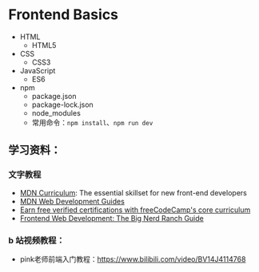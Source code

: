 # Frontend Basics

- HTML
  - HTML5
- CSS
  - CSS3
- JavaScript
  - ES6
- npm
  - package.json
  - package-lock.json
  - node_modules
  - 常用命令：`npm install`、`npm run dev`

## 学习资料：
### 文字教程
- [MDN Curriculum](https://developer.mozilla.org/en-US/curriculum/): The essential skillset for new front-end developers
- [MDN Web Development Guides](https://developer.mozilla.org/en-US/docs/Learn)
- [Earn free verified certifications with freeCodeCamp's core curriculum](https://www.freecodecamp.org/learn)
- [Frontend Web Development: The Big Nerd Ranch Guide](https://github.com/ShannonChenCHN/AFrontEndWebDevTour/blob/master/front-end-dev-book/Front-End.Web.Development.The.Big.Nerd.Ranch.Guide.2016.8.pdf)

### b 站视频教程：
- pink老师前端入门教程：https://www.bilibili.com/video/BV14J4114768
